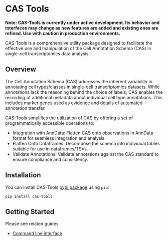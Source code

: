 # CAS Tools

**Note: CAS-Tools is currently under active development. Its behavior and interfaces may change as new features are added and existing ones are refined. Use with caution in production environments.**

CAS-Tools is a comprehensive utility package designed to facilitate the effective use and manipulation of the Cell Annotation Schema (CAS) in single-cell transcriptomics data analysis.

## Overview

The Cell Annotation Schema (CAS) addresses the inherent variability in annotating cell types/classes in single-cell transcriptomics datasets. While annotations lack the reasoning behind the choice of labels, CAS enables the recording of additional metadata about individual cell type annotations. This includes marker genes used as evidence and details of automated annotation transfer.

CAS-Tools simplifies the utilization of CAS by offering a set of programmatically accessible operations to:

- Integration with AnnData: Flatten CAS onto observations in AnnData format for seamless integration and analysis.
- Flatten Onto Dataframes: Decompose the schema into individual tables suitable for use in dataframes/TSVs.
- Validate Annotations: Validate annotations against the CAS standard to ensure compliance and consistency.

## Installation

You can install CAS-Tools [pypi package](https://pypi.org/project/cas-tools/) using `pip`:

```commandline
pip install cas-tools
```

## Getting Started

Please see related guides:

- [Command line interface](docs/cli.md)


